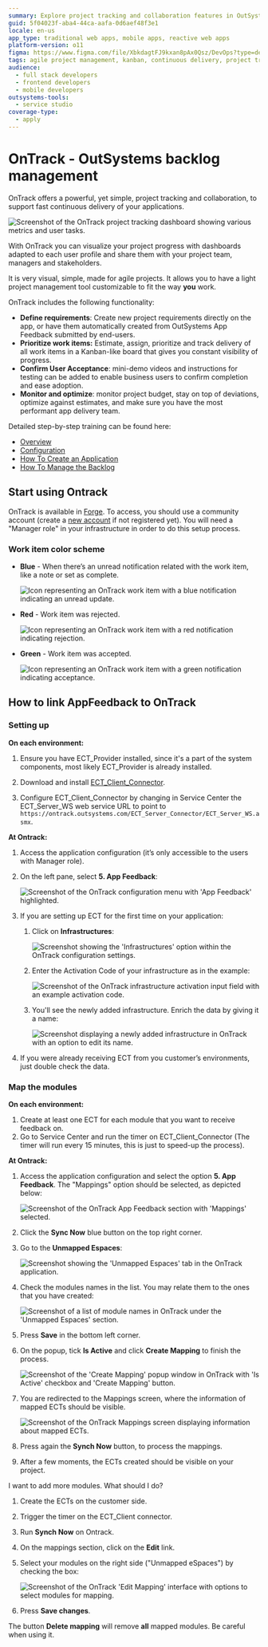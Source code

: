 ```yaml
---
summary: Explore project tracking and collaboration features in OutSystems 11 (O11) with OnTrack for agile project management and continuous application delivery.
guid: 5f04023f-aba4-44ca-aafa-0d6aef48f3e1
locale: en-us
app_type: traditional web apps, mobile apps, reactive web apps
platform-version: o11
figma: https://www.figma.com/file/XbkdagtFJ9kxan8pAx0Qsz/DevOps?type=design&node-id=1542%3A351&mode=design&t=dN0yGLL6D8INLkOx-1
tags: agile project management, kanban, continuous delivery, project tracking, user acceptance testing
audience:
  - full stack developers
  - frontend developers
  - mobile developers
outsystems-tools:
  - service studio
coverage-type:
  - apply
---
```


# OnTrack - OutSystems backlog management 

OnTrack offers a powerful, yet simple, project tracking and collaboration, to support fast continuous delivery of your applications.

![Screenshot of the OnTrack project tracking dashboard showing various metrics and user tasks.](images/on-track-ot.png "OnTrack Dashboard Overview")

With OnTrack you can visualize your project progress with dashboards adapted to each user profile and share them with your project team, managers and stakeholders.

It is very visual, simple, made for agile projects. It allows you to have a light project management tool customizable to fit the way **you** work.

OnTrack includes the following functionality:

* **Define requirements**: Create new project requirements directly on the app, or have them automatically created from OutSystems App Feedback submitted by end-users.
* **Prioritize work items:** Estimate, assign, prioritize and track delivery of all work items in a Kanban-like board that gives you constant visibility of progress.
* **Confirm User Acceptance**: mini-demo videos and instructions for testing can be added to enable business users to confirm completion and ease adoption.
* **Monitor and optimize**: monitor project budget, stay on top of deviations, optimize against estimates, and make sure you have the most performant app delivery team.

Detailed step-by-step training can be found here:

* [Overview](https://outsystems.wistia.com/medias/e0qwz4su0v)
* [Configuration](https://www.youtube.com/watch?v=KPl4riVGpXc&list=PLaxrSw3Eft4FgXe0zZQtL93FUFPvNWQNw&index=5)
* [How To Create an Application](https://www.youtube.com/watch?v=6jzUcuAAtqA&list=PLaxrSw3Eft4FgXe0zZQtL93FUFPvNWQNw&index=12)
* [How To Manage the Backlog](https://www.youtube.com/watch?v=6MMR3rLt5qw&list=PLaxrSw3Eft4FgXe0zZQtL93FUFPvNWQNw&index=13)


## Start using Ontrack


OnTrack is available in [Forge](https://www.outsystems.com/forge/component-overview/1177/ontrack-o11). To access, you should use a community account (create a [new account](https://www.outsystems.com/home/signup.aspx) if not registered yet). 
You will need a "Manager role" in your infrastructure in order to do this setup process.

### Work item color scheme

* **Blue** - When there’s an unread notification related with the work item, like a note or set as complete.

    ![Icon representing an OnTrack work item with a blue notification indicating an unread update.](images/on-track-blue-ot.png "OnTrack Blue Notification")

* **Red** - Work item was rejected.

    ![Icon representing an OnTrack work item with a red notification indicating rejection.](images/on-track-red-ot.png "OnTrack Red Notification")

* **Green** - Work item was accepted.

    ![Icon representing an OnTrack work item with a green notification indicating acceptance.](images/on-track-green-ot.png "OnTrack Green Notification")


## How to link AppFeedback to OnTrack

### Setting up

**On each environment:**

1. Ensure you have ECT_Provider installed, since it's a part of the system components, most likely ECT_Provider is already installed.

1. Download and install [ECT_Client_Connector](http://www.outsystems.com/forge/component/455/ect-client-connector/).

1. Configure ECT_Client_Connector by changing in Service Center the ECT_Server_WS web service URL to point to ```https://ontrack.outsystems.com/ECT_Server_Connector/ECT_Server_WS.asmx```.


**At Ontrack:**

1. Access the application configuration (it’s only accessible to the users with Manager role).

1. On the left pane, select **5. App Feedback**:

    ![Screenshot of the OnTrack configuration menu with 'App Feedback' highlighted.](images/on-track-configure-ot.png "OnTrack Configuration Menu")

1. If you are setting up ECT for the first time on your application:
    1. Click on **Infrastructures**:

        ![Screenshot showing the 'Infrastructures' option within the OnTrack configuration settings.](images/on-track-configure-infra-ot.png "OnTrack Infrastructures Option")

    1. Enter the Activation Code of your infrastructure as in the example:

        ![Screenshot of the OnTrack infrastructure activation input field with an example activation code.](images/on-track-configure-infra2-ot.png "OnTrack Infrastructure Activation")
    
    1. You'll see the newly added infrastructure. Enrich the data by giving it a name:

        ![Screenshot displaying a newly added infrastructure in OnTrack with an option to edit its name.](images/on-track-configure-infra3-ot.png "OnTrack Added Infrastructure")

1. If you were already receiving ECT from you customer’s environments, just double check the data.


### Map the modules

**On each environment:**

1. Create at least one ECT for each module that you want to receive feedback on.
1. Go to Service Center and run the timer on ECT_Client_Connector (The timer will run every 15 minutes, this is just to speed-up the process).


**At Ontrack:**

1. Access the application configuration and select the option **5. App Feedback**. The "Mappings" option should be selected, as depicted below:

    ![Screenshot of the OnTrack App Feedback section with 'Mappings' selected.](images/on-track-map1-ot.png "OnTrack App Feedback Mappings")

1. Click the **Sync Now** blue button on the top right corner.

1. Go to the **Unmapped Espaces**:

    ![Screenshot showing the 'Unmapped Espaces' tab in the OnTrack application.](images/on-track-map3-ot.png "OnTrack Unmapped Espaces")

1. Check the modules names in the list. You may relate them to the ones that you have created:

    ![Screenshot of a list of module names in OnTrack under the 'Unmapped Espaces' section.](images/on-track-map4-ot.png "OnTrack Module List")

1. Press **Save** in the bottom left corner.

1. On the popup, tick **Is Active** and click **Create Mapping** to finish the process.

    ![Screenshot of the 'Create Mapping' popup window in OnTrack with 'Is Active' checkbox and 'Create Mapping' button.](images/on-track-map5-ot.png "OnTrack Create Mapping Popup")

1. You are redirected to the Mappings screen, where the information of mapped ECTs should be visible.

    ![Screenshot of the OnTrack Mappings screen displaying information about mapped ECTs.](images/on-track-map6-ot.png "OnTrack Mappings Screen")

1. Press again the **Synch Now** button, to process the mappings.
1. After a few moments, the ECTs created should be visible on your project.


I want to add more modules. What should I do?

1. Create the ECTs on the customer side.
1. Trigger the timer on the ECT_Client connector.
1. Run **Synch Now** on Ontrack.
1. On the mappings section, click on the **Edit** link.
1. Select your modules on the right side ("Unmapped eSpaces") by checking the box:

    ![Screenshot of the OnTrack 'Edit Mapping' interface with options to select modules for mapping.](images/on-track-map7-ot.png "OnTrack Edit Mapping")

1. Press **Save changes**.

<div class="info" markdown="1">

The button **Delete mapping** will remove **all** mapped modules. Be careful when using it.

</div>

